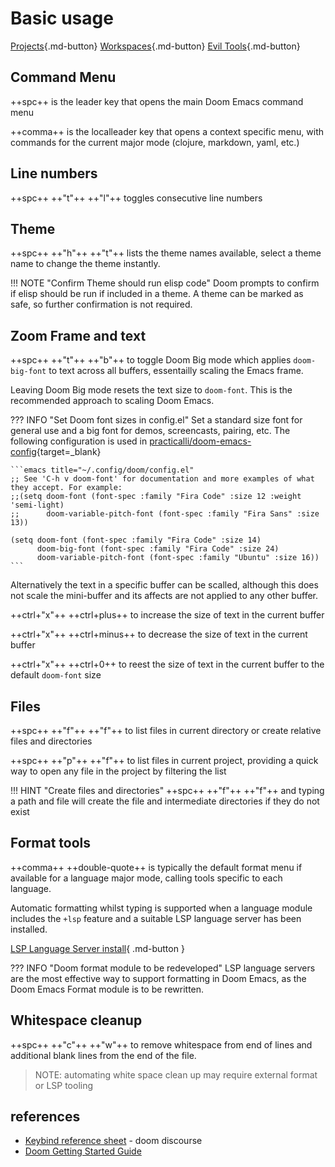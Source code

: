 # Basic usage

[Projects](projects.md){.md-button}
[Workspaces](workspaces.md){.md-button}
[Evil Tools](evil-tools.md){.md-button}


## Command Menu

++spc++ is the leader key that opens the main Doom Emacs command menu

++comma++ is the localleader key that opens a context specific menu, with commands for the current major mode (clojure, markdown, yaml, etc.)


## Line numbers

++spc++ ++"t"++ ++"l"++ toggles consecutive line numbers


## Theme

++spc++ ++"h"++ ++"t"++ lists the theme names available, select a theme name to change the theme instantly.

!!! NOTE "Confirm Theme should run elisp code"
    Doom prompts to confirm if elisp should be run if included in a theme.  A theme can be marked as safe, so further confirmation is not required.


## Zoom Frame and text

++spc++ ++"t"++ ++"b"++ to toggle Doom Big mode which applies `doom-big-font` to text across all buffers, essentailly scaling the Emacs frame.

Leaving Doom Big mode resets the text size to `doom-font`.  This is the recommended approach to scaling Doom Emacs.

??? INFO "Set Doom font sizes in config.el"
    Set a standard size font for general use and a big font for demos, screencasts, pairing, etc.  The following configuration is used in [practicalli/doom-emacs-config](https://github.com/practicalli/doom-emacs-config){target=_blank}

    ```emacs title="~/.config/doom/config.el"
    ;; See 'C-h v doom-font' for documentation and more examples of what they accept. For example:
    ;;(setq doom-font (font-spec :family "Fira Code" :size 12 :weight 'semi-light)
    ;;      doom-variable-pitch-font (font-spec :family "Fira Sans" :size 13))

    (setq doom-font (font-spec :family "Fira Code" :size 14)
          doom-big-font (font-spec :family "Fira Code" :size 24)
          doom-variable-pitch-font (font-spec :family "Ubuntu" :size 16))
    ```

Alternatively the text in a specific buffer can be scalled, although this does not scale the mini-buffer and its affects are not applied to any other buffer.

++ctrl+"x"++ ++ctrl+plus++ to increase the size of text in the current buffer

++ctrl+"x"++ ++ctrl+minus++ to decrease the size of text in the current buffer

++ctrl+"x"++ ++ctrl+0++ to reest the size of text in the current buffer to the default `doom-font` size


## Files

++spc++ ++"f"++ ++"f"++ to list files in current directory or create relative files and directories

++spc++ ++"p"++ ++"f"++ to list files in current project, providing a quick way to open any file in the project by filtering the list

!!! HINT "Create files and directories"
    ++spc++ ++"f"++ ++"f"++ and typing a path and file will create the file and intermediate directories if they do not exist


## Format tools

++comma++ ++double-quote++ is typically the default format menu if available for a language major mode, calling tools specific to each language.

Automatic formatting whilst typing is supported when a language module includes the `+lsp` feature and a suitable LSP language server has been installed.

[LSP Language Server install](/doom-emacs/install/#language-servers){ .md-button }

??? INFO "Doom format module to be redeveloped"
    LSP language servers are the most effective way to support formatting in Doom Emacs, as the Doom Emacs Format module is to be rewritten.


## Whitespace cleanup

++spc++ ++"c"++ ++"w"++ to remove whitespace from end of lines and additional blank lines from the end of the file.

> NOTE: automating white space clean up may require external format or LSP tooling


## references

* [Keybind reference sheet](https://discourse.doomemacs.org/t/keybind-reference-sheet/49) - doom discourse
* [Doom Getting Started Guide](https://github.com/doomemacs/doomemacs/blob/master/docs/getting_started.org)
